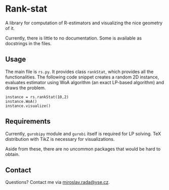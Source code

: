 # Rank-stat
A library for computation of R-estimators and visualizing the nice geometry of it.

Currently, there is little to no documentation. Some is available as docstrings in the files.

## Usage
The main file is `rs.py`. It provides class `rankStat`, which provides all the functionalities. The following code snippet creates a random 2D instance, evaluates estimator using WoA algorithm (an exact LP-based algorithm) and draws the problem.
```
instance = rs.rankStat(10,2)
instance.WoA()
instance.visualize()
```

## Requirements
Currently, `gurobipy` module and `gurobi` itself is required for LP solving. TeX distribution with TikZ is necessary for visualizations.

Aside from these, there are no uncommon packages that would be hard to obtain.

## Contact
Questions? Contact me via miroslav.rada@vse.cz.
